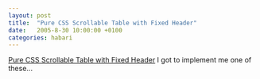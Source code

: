 ```yaml
---
layout: post
title:  "Pure CSS Scrollable Table with Fixed Header"
date:   2005-8-30 10:00:00 +0100
categories: habari
---
```

<a href="http://www.imaputz.com/cssStuff/bulletVersion.html">Pure CSS Scrollable Table with Fixed Header</a>
I got to implement me one of these...